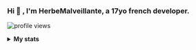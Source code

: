 ### Hi 👋 , I'm HerbeMalveillante, a 17yo french developer.

![profile views](https://komarev.com/ghpvc/?username=herbemalveillante&label=Profile%20views&color=0e75b6&style=flat)

<details>
    <summary><b>My stats</b></summary>
    ![herbemalveillante](https://github-profile-trophy.vercel.app/?username=HerbeMalveillante&theme=onedark)

</details>